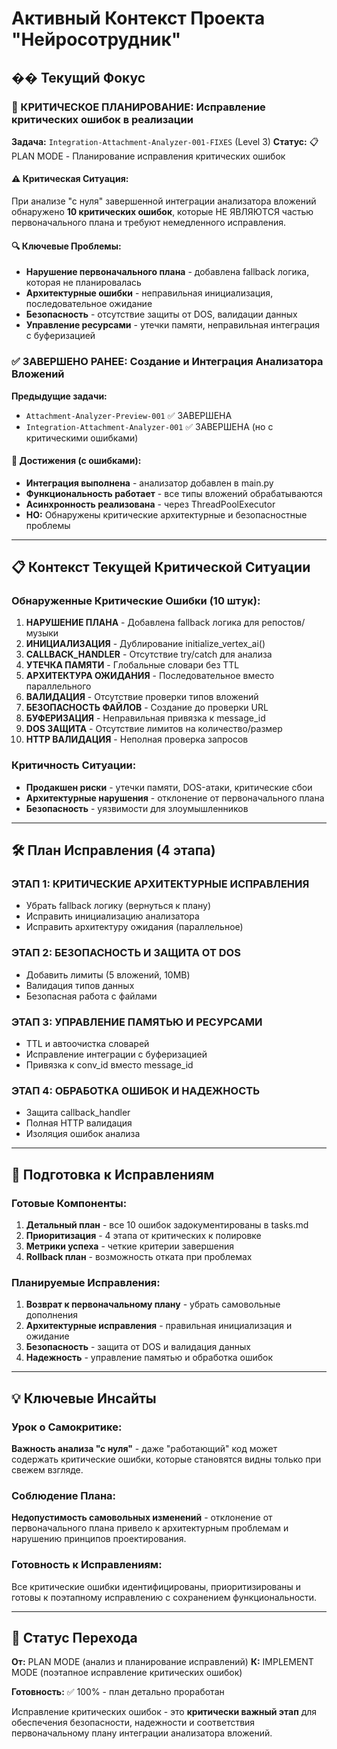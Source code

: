 # Активный Контекст Проекта "Нейросотрудник"

## �� Текущий Фокус

### 🚨 КРИТИЧЕСКОЕ ПЛАНИРОВАНИЕ: Исправление критических ошибок в реализации
**Задача:** `Integration-Attachment-Analyzer-001-FIXES` (Level 3)
**Статус:** 📋 PLAN MODE - Планирование исправления критических ошибок

#### ⚠️ Критическая Ситуация:
При анализе "с нуля" завершенной интеграции анализатора вложений обнаружено **10 критических ошибок**, которые НЕ ЯВЛЯЮТСЯ частью первоначального плана и требуют немедленного исправления.

#### 🔍 Ключевые Проблемы:
- **Нарушение первоначального плана** - добавлена fallback логика, которая не планировалась
- **Архитектурные ошибки** - неправильная инициализация, последовательное ожидание
- **Безопасность** - отсутствие защиты от DOS, валидации данных
- **Управление ресурсами** - утечки памяти, неправильная интеграция с буферизацией

### ✅ ЗАВЕРШЕНО РАНЕЕ: Создание и Интеграция Анализатора Вложений
**Предыдущие задачи:** 
- `Attachment-Analyzer-Preview-001` ✅ ЗАВЕРШЕНА
- `Integration-Attachment-Analyzer-001` ✅ ЗАВЕРШЕНА (но с критическими ошибками)

#### 🎉 Достижения (с ошибками):
- **Интеграция выполнена** - анализатор добавлен в main.py
- **Функциональность работает** - все типы вложений обрабатываются
- **Асинхронность реализована** - через ThreadPoolExecutor
- **НО:** Обнаружены критические архитектурные и безопасностные проблемы

---

## 📋 Контекст Текущей Критической Ситуации

### Обнаруженные Критические Ошибки (10 штук):

1. **НАРУШЕНИЕ ПЛАНА** - Добавлена fallback логика для репостов/музыки
2. **ИНИЦИАЛИЗАЦИЯ** - Дублирование initialize_vertex_ai()
3. **CALLBACK_HANDLER** - Отсутствие try/catch для анализа
4. **УТЕЧКА ПАМЯТИ** - Глобальные словари без TTL
5. **АРХИТЕКТУРА ОЖИДАНИЯ** - Последовательное вместо параллельного
6. **ВАЛИДАЦИЯ** - Отсутствие проверки типов вложений
7. **БЕЗОПАСНОСТЬ ФАЙЛОВ** - Создание до проверки URL
8. **БУФЕРИЗАЦИЯ** - Неправильная привязка к message_id
9. **DOS ЗАЩИТА** - Отсутствие лимитов на количество/размер
10. **HTTP ВАЛИДАЦИЯ** - Неполная проверка запросов

### Критичность Ситуации:
- **Продакшен риски** - утечки памяти, DOS-атаки, критические сбои
- **Архитектурные нарушения** - отклонение от первоначального плана
- **Безопасность** - уязвимости для злоумышленников

---

## 🛠️ План Исправления (4 этапа)

### ЭТАП 1: КРИТИЧЕСКИЕ АРХИТЕКТУРНЫЕ ИСПРАВЛЕНИЯ
- Убрать fallback логику (вернуться к плану)
- Исправить инициализацию анализатора
- Исправить архитектуру ожидания (параллельное)

### ЭТАП 2: БЕЗОПАСНОСТЬ И ЗАЩИТА ОТ DOS
- Добавить лимиты (5 вложений, 10MB)
- Валидация типов данных
- Безопасная работа с файлами

### ЭТАП 3: УПРАВЛЕНИЕ ПАМЯТЬЮ И РЕСУРСАМИ
- TTL и автоочистка словарей
- Исправление интеграции с буферизацией
- Привязка к conv_id вместо message_id

### ЭТАП 4: ОБРАБОТКА ОШИБОК И НАДЕЖНОСТЬ
- Защита callback_handler
- Полная HTTP валидация
- Изоляция ошибок анализа

---

## 🎯 Подготовка к Исправлениям

### Готовые Компоненты:
1. **Детальный план** - все 10 ошибок задокументированы в tasks.md
2. **Приоритизация** - 4 этапа от критических к полировке
3. **Метрики успеха** - четкие критерии завершения
4. **Rollback план** - возможность отката при проблемах

### Планируемые Исправления:
1. **Возврат к первоначальному плану** - убрать самовольные дополнения
2. **Архитектурные исправления** - правильная инициализация и ожидание
3. **Безопасность** - защита от DOS и валидация данных
4. **Надежность** - управление памятью и обработка ошибок

---

## 💡 Ключевые Инсайты

### Урок о Самокритике:
**Важность анализа "с нуля"** - даже "работающий" код может содержать критические ошибки, которые становятся видны только при свежем взгляде.

### Соблюдение Плана:
**Недопустимость самовольных изменений** - отклонение от первоначального плана привело к архитектурным проблемам и нарушению принципов проектирования.

### Готовность к Исправлениям:
Все критические ошибки идентифицированы, приоритизированы и готовы к поэтапному исправлению с сохранением функциональности.

---

## 🔄 Статус Перехода

**От:** PLAN MODE (анализ и планирование исправлений)
**К:** IMPLEMENT MODE (поэтапное исправление критических ошибок)

**Готовность:** ✅ 100% - план детально проработан

Исправление критических ошибок - это **критически важный этап** для обеспечения безопасности, надежности и соответствия первоначальному плану интеграции анализатора вложений. 